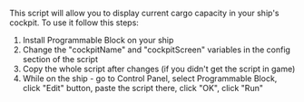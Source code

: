 This script will allow you to display current cargo capacity in your ship's cockpit. To use it follow this steps:
1) Install Programmable Block on your ship
2) Change the "cockpitName" and "cockpitScreen" variables in the config section of the script
3) Copy the whole script after changes (if you didn't get the script in game)
4) While on the ship - go to Control Panel, select Programmable Block, click "Edit" button, paste the script there, click "OK", click "Run"
